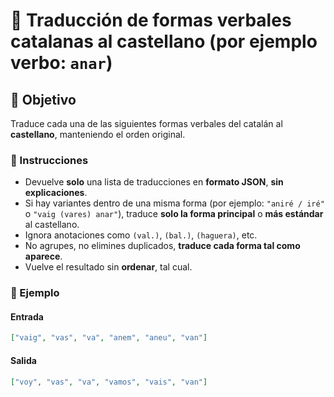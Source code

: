 # 🔄 Traducción de formas verbales catalanas al castellano (por ejemplo verbo: `anar`)

## 🎯 Objetivo

Traduce cada una de las siguientes formas verbales del catalán al **castellano**, manteniendo el orden original.

### 📌 Instrucciones

- Devuelve **solo** una lista de traducciones en **formato JSON**, **sin explicaciones**.
- Si hay variantes dentro de una misma forma (por ejemplo: `"aniré / iré"` o `"vaig (vares) anar"`), traduce **solo la forma principal** o **más estándar** al castellano.
- Ignora anotaciones como `(val.)`, `(bal.)`, `(haguera)`, etc.
- No agrupes, no elimines duplicados, **traduce cada forma tal como aparece**.
- Vuelve el resultado sin **ordenar**, tal cual.

### 🧪 Ejemplo

#### Entrada

```json
["vaig", "vas", "va", "anem", "aneu", "van"]
```

#### Salida

```json
["voy", "vas", "va", "vamos", "vais", "van"]
```
